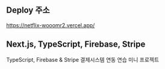 ## Deploy 주소
https://netflix-wooomr2.vercel.app/

## Next.js, TypeScript, Firebase, Stripe

TypeScript, Firebase & Stripe 결제시스템 연동 연습 미니 프로젝트


